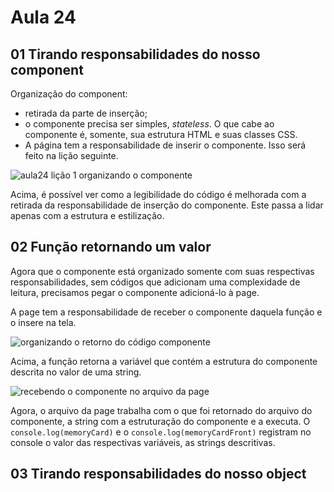 # Aula 24

## 01 Tirando responsabilidades do nosso component

Organização do component:

- retirada da parte de inserção;
- o componente precisa ser simples, _stateless_. O que cabe ao componente é, somente, sua estrutura HTML e suas classes CSS.
- A página tem a responsabilidade de inserir o componente. Isso será feito na lição seguinte.

![aula24 lição 1 organizando o componente](mdimg/24.01_organizando_o_componente.png)

Acima, é possível ver como a legibilidade do código é melhorada com a retirada da responsabilidade de inserção do componente. Este passa a lidar apenas com a estrutura e estilização.

## 02 Função retornando um valor

Agora que o componente está organizado somente com suas respectivas responsabilidades, sem códigos que adicionam uma complexidade de leitura, precisamos pegar o componente adicioná-lo à page.

A page tem a responsabilidade de receber o componente daquela função e o insere na tela.

![organizando o retorno do código componente](mdimg/24.02_organizando_a_insercao_do_componente.png)

Acima, a função retorna a variável que contém a estrutura do componente descrita no valor de uma string.

![recebendo o componente no arquivo da page](mdimg/24.02_organizando_a_insercao_do_componente2.png)

Agora, o arquivo da page trabalha com o que foi retornado do arquivo do componente, a string com a estruturação do componente e a executa. O `console.log(memoryCard)` e o `console.log(memoryCardFront)` registram no console o valor das respectivas variáveis, as strings descritivas.

## 03 Tirando responsabilidades do nosso object

